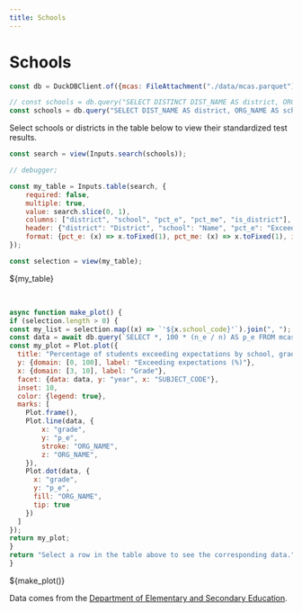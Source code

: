 ```yaml
---
title: Schools
---
```


# Schools

```js
const db = DuckDBClient.of({mcas: FileAttachment("./data/mcas.parquet")});
```

```js
// const schools = db.query("SELECT DISTINCT DIST_NAME AS district, ORG_NAME AS school, ORG_CODE AS school_code FROM mcas ORDER BY district, school");
const schools = db.query("SELECT DIST_NAME AS district, ORG_NAME AS school, ORG_CODE AS school_code, ends_with(school_code, '0000') AS is_district, 100*SUM(n_e)/SUM(n) AS pct_e, 100*SUM(n_me)/SUM(n) AS pct_me FROM mcas GROUP BY DIST_NAME, ORG_NAME, ORG_CODE ORDER BY district, school");

```

Select schools or districts in the table below to view their standardized test results.

```js
const search = view(Inputs.search(schools));
```

```js
// debugger;

const my_table = Inputs.table(search, {
    required: false,
    multiple: true,
    value: search.slice(0, 1),
    columns: ["district", "school", "pct_e", "pct_me", "is_district"],
    header: {"district": "District", "school": "Name", "pct_e": "Exceeding (%)", "pct_me": "Meeting or Exceeding (%)", "is_district": "Type"},
    format: {pct_e: (x) => x.toFixed(1), pct_me: (x) => x.toFixed(1), is_district: (x) => x ? "District" : "School"}
});

const selection = view(my_table);
```

<div class="card">${my_table}</div>

&nbsp;

```js
async function make_plot() {
if (selection.length > 0) {
const my_list = selection.map((x) => `'${x.school_code}'`).join(", ");
const data = await db.query(`SELECT *, 100 * (n_e / n) AS p_e FROM mcas WHERE ORG_CODE IN (${my_list})`);
const my_plot = Plot.plot({
  title: "Percentage of students exceeding expectations by school, grade, subject, and year",
  y: {domain: [0, 100], label: "Exceeding expectations (%)"},
  x: {domain: [3, 10], label: "Grade"},
  facet: {data: data, y: "year", x: "SUBJECT_CODE"},
  inset: 10,
  color: {legend: true},
  marks: [
    Plot.frame(),
    Plot.line(data, {
        x: "grade",
        y: "p_e",
        stroke: "ORG_NAME",
        z: "ORG_NAME",
    }),
    Plot.dot(data, {
      x: "grade",
      y: "p_e",
      fill: "ORG_NAME",
      tip: true
    })
  ]
});
return my_plot;
}
return "Select a row in the table above to see the corresponding data.";
}
```

<div class="card">${make_plot()}</div>

Data comes from the [Department of Elementary and Secondary Education](https://educationtocareer.data.mass.gov/Assessment-and-Accountability/Next-Generation-MCAS-Achievement-Results/i9w6-niyt/about_data).
